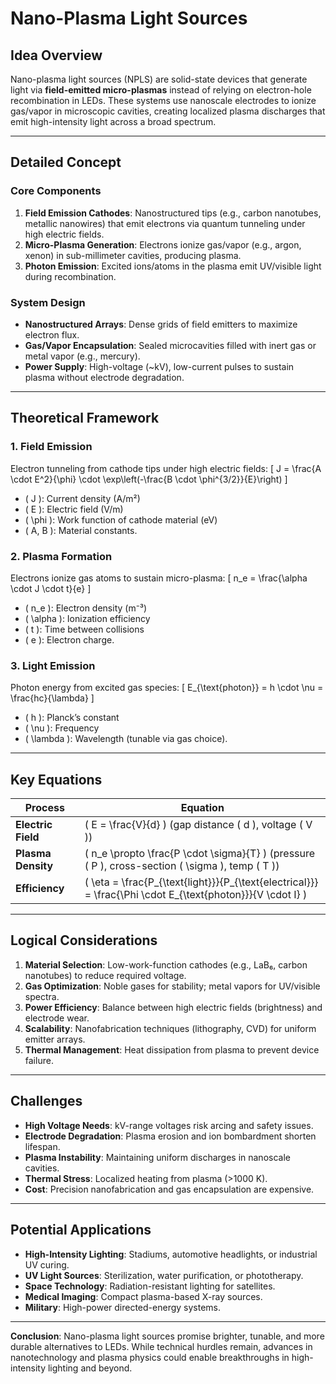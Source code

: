 # Nano-Plasma Light Sources

## Idea Overview
Nano-plasma light sources (NPLS) are solid-state devices that generate light via **field-emitted micro-plasmas** instead of relying on electron-hole recombination in LEDs. These systems use nanoscale electrodes to ionize gas/vapor in microscopic cavities, creating localized plasma discharges that emit high-intensity light across a broad spectrum.

---

## Detailed Concept

### Core Components
1. **Field Emission Cathodes**: Nanostructured tips (e.g., carbon nanotubes, metallic nanowires) that emit electrons via quantum tunneling under high electric fields.
2. **Micro-Plasma Generation**: Electrons ionize gas/vapor (e.g., argon, xenon) in sub-millimeter cavities, producing plasma.
3. **Photon Emission**: Excited ions/atoms in the plasma emit UV/visible light during recombination.

### System Design
- **Nanostructured Arrays**: Dense grids of field emitters to maximize electron flux.
- **Gas/Vapor Encapsulation**: Sealed microcavities filled with inert gas or metal vapor (e.g., mercury).
- **Power Supply**: High-voltage (~kV), low-current pulses to sustain plasma without electrode degradation.

---

## Theoretical Framework

### 1. Field Emission
Electron tunneling from cathode tips under high electric fields:
\[
J = \frac{A \cdot E^2}{\phi} \cdot \exp\left(-\frac{B \cdot \phi^{3/2}}{E}\right)
\]
- \( J \): Current density (A/m²)
- \( E \): Electric field (V/m)
- \( \phi \): Work function of cathode material (eV)
- \( A, B \): Material constants.

### 2. Plasma Formation
Electrons ionize gas atoms to sustain micro-plasma:
\[
n_e = \frac{\alpha \cdot J \cdot t}{e}
\]
- \( n_e \): Electron density (m⁻³)
- \( \alpha \): Ionization efficiency
- \( t \): Time between collisions
- \( e \): Electron charge.

### 3. Light Emission
Photon energy from excited gas species:
\[
E_{\text{photon}} = h \cdot \nu = \frac{hc}{\lambda}
\]
- \( h \): Planck’s constant
- \( \nu \): Frequency
- \( \lambda \): Wavelength (tunable via gas choice).

---

## Key Equations

| Process               | Equation                                                                 |
|-----------------------|--------------------------------------------------------------------------|
| **Electric Field**    | \( E = \frac{V}{d} \) (gap distance \( d \), voltage \( V \))           |
| **Plasma Density**    | \( n_e \propto \frac{P \cdot \sigma}{T} \) (pressure \( P \), cross-section \( \sigma \), temp \( T \)) |
| **Efficiency**        | \( \eta = \frac{P_{\text{light}}}{P_{\text{electrical}}} = \frac{\Phi \cdot E_{\text{photon}}}{V \cdot I} \) |

---

## Logical Considerations

1. **Material Selection**: Low-work-function cathodes (e.g., LaB₆, carbon nanotubes) to reduce required voltage.
2. **Gas Optimization**: Noble gases for stability; metal vapors for UV/visible spectra.
3. **Power Efficiency**: Balance between high electric fields (brightness) and electrode wear.
4. **Scalability**: Nanofabrication techniques (lithography, CVD) for uniform emitter arrays.
5. **Thermal Management**: Heat dissipation from plasma to prevent device failure.

---

## Challenges

- **High Voltage Needs**: kV-range voltages risk arcing and safety issues.
- **Electrode Degradation**: Plasma erosion and ion bombardment shorten lifespan.
- **Plasma Instability**: Maintaining uniform discharges in nanoscale cavities.
- **Thermal Stress**: Localized heating from plasma (>1000 K).
- **Cost**: Precision nanofabrication and gas encapsulation are expensive.

---

## Potential Applications

- **High-Intensity Lighting**: Stadiums, automotive headlights, or industrial UV curing.
- **UV Light Sources**: Sterilization, water purification, or phototherapy.
- **Space Technology**: Radiation-resistant lighting for satellites.
- **Medical Imaging**: Compact plasma-based X-ray sources.
- **Military**: High-power directed-energy systems.

---

**Conclusion**: Nano-plasma light sources promise brighter, tunable, and more durable alternatives to LEDs. While technical hurdles remain, advances in nanotechnology and plasma physics could enable breakthroughs in high-intensity lighting and beyond.